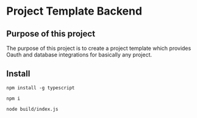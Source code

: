 # Project Template Backend

## Purpose of this project

The purpose of this project is to create a project template which provides Oauth and database integrations for basically any project.

## Install

`npm install -g typescript`

`npm i`

`node build/index.js`
